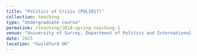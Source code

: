 ```yaml
---
title: "Politics of Crisis (POL1027)"
collection: teaching
type: "Undergraduate course"
permalink: /teaching/2014-spring-teaching-1
venue: "University of Surrey, Department of Politics and International Relations"
date: 2025
location: "Guildford UK"
---
```

